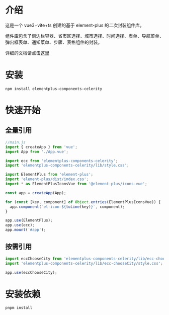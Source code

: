 # 介绍

这是一个 vue3+vite+ts 创建的基于 element-plus 的二次封装组件库。

组件库包含了侧边栏容器、省市区选择、城市选择、时间选择、表单、导航菜单、弹出框表单、通知菜单、步骤、表格组件的封装。

详细的文档请点击[这里](https://qi-chen-ming.github.io/elementplus-components-celerity/)

# 安装

```
npm install elementplus-components-celerity
```

# 快速开始

## 全量引用

```javascript
//main.js
import { createApp } from 'vue';
import App from './App.vue';

import ecc from 'elementplus-components-celerity';
import 'elementplus-components-celerity/lib/style.css';

import ElementPlus from 'element-plus';
import 'element-plus/dist/index.css';
import * as ElementPlusIconsVue from '@element-plus/icons-vue';

const app = createApp(App);

for (const [key, component] of Object.entries(ElementPlusIconsVue)) {
  app.component(`el-icon-${toLine(key)}`, component);
}

app.use(ElementPlus);
app.use(ecc);
app.mount('#app');
```

## 按需引用

```javascript
import eccChooseCity from 'elementplus-components-celerity/lib/ecc-chooseCity';
import 'elementplus-components-celerity/lib/ecc-chooseCity/style.css';

app.use(eccChooseCity);
```

# 安装依赖

```
pnpm install
```
